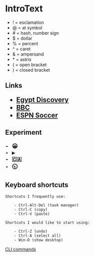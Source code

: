 # IntroText

- \! = esclamation
- \@ = at symbol
- \# = hash, number sign
- \$ = dollar 
- \% = percent
- \^ = caret
- \& = ampersand
- \* = astrix
- \( = open bracket
- \) = closed bracket

<h2>Links
    
-  [Egypt Discovery](https://www.msn.com/en-ca/news/world/egyptian-pyramids-were-built-using-an-incredibly-clever-machine-new-research-suggests/ar-AA1qTlMU?ocid=msedgntp&pc=U531&cvid=3c46c91f7f0c42d4b51bb3326731b647&ei=11)     
- [BBC](https://www.bbc.com/news)    
- [ESPN Soccer](https://www.espn.com/soccer/)

 
<h2>Experiment   

    - 😀
    - ▶️
    - 🇨🇦
    - 🕥

## Keyboard shortcuts
   
    Shortcuts I frequently use:
    
        - Ctrl-Alt-Del (task manager)
        - Ctrl-C (copy)
        - Ctrl-V (paste)

    Shortcuts I would like to start using:
    
        - Ctrl-Z (undo)
        - Ctrl-A (select all)
        - Win-D (show desktop)
  
[CLI commands](docs/cli.md)